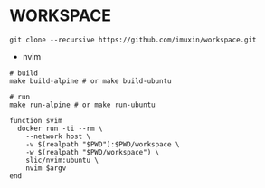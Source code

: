 # WORKSPACE

```shell
git clone --recursive https://github.com/imuxin/workspace.git
```

- nvim

```shell
# build
make build-alpine # or make build-ubuntu

# run
make run-alpine # or make run-ubuntu
```

```fish
function svim
  docker run -ti --rm \
    --network host \
    -v $(realpath "$PWD"):$PWD/workspace \
    -w $(realpath "$PWD/workspace") \
    slic/nvim:ubuntu \
    nvim $argv
end
```